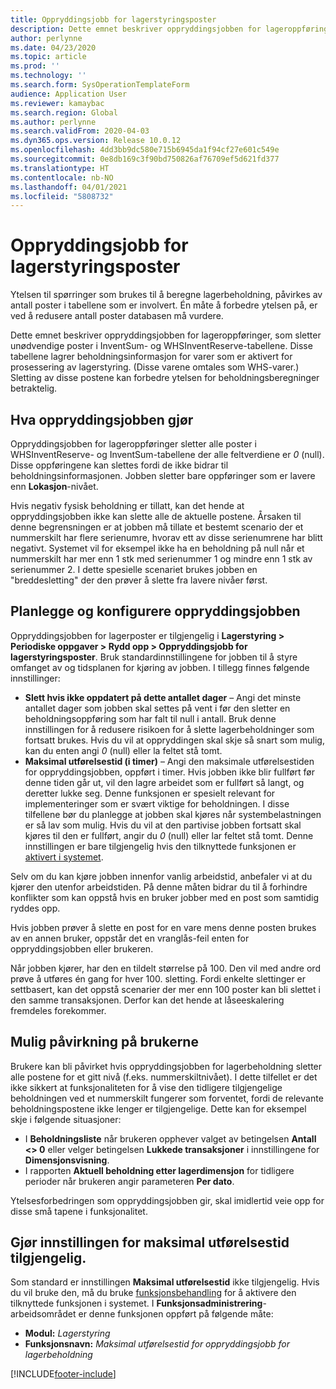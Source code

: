 ```yaml
---
title: Oppryddingsjobb for lagerstyringsposter
description: Dette emnet beskriver oppryddingsjobben for lageroppføringer, som bidrar til å forbedre systemytelsen ved å identifisere og slette relaterte, men overflødige poster.
author: perlynne
ms.date: 04/23/2020
ms.topic: article
ms.prod: ''
ms.technology: ''
ms.search.form: SysOperationTemplateForm
audience: Application User
ms.reviewer: kamaybac
ms.search.region: Global
ms.author: perlynne
ms.search.validFrom: 2020-04-03
ms.dyn365.ops.version: Release 10.0.12
ms.openlocfilehash: 4dd3bb9dc580e715b6945da1f94cf27e601c549e
ms.sourcegitcommit: 0e8db169c3f90bd750826af76709ef5d621fd377
ms.translationtype: HT
ms.contentlocale: nb-NO
ms.lasthandoff: 04/01/2021
ms.locfileid: "5808732"
---
```

# <a name="warehouse-management-on-hand-entries-cleanup-job"></a>Oppryddingsjobb for lagerstyringsposter

Ytelsen til spørringer som brukes til å beregne lagerbeholdning, påvirkes av antall poster i tabellene som er involvert. Én måte å forbedre ytelsen på, er ved å redusere antall poster databasen må vurdere.

Dette emnet beskriver oppryddingsjobben for lageroppføringer, som sletter unødvendige poster i InventSum- og WHSInventReserve-tabellene. Disse tabellene lagrer beholdningsinformasjon for varer som er aktivert for prosessering av lagerstyring. (Disse varene omtales som WHS-varer.) Sletting av disse postene kan forbedre ytelsen for beholdningsberegninger betraktelig.

## <a name="what-the-cleanup-job-does"></a>Hva oppryddingsjobben gjør

Oppryddingsjobben for lageroppføringer sletter alle poster i WHSInventReserve- og InventSum-tabellene der alle feltverdiene er *0* (null). Disse oppføringene kan slettes fordi de ikke bidrar til beholdningsinformasjonen. Jobben sletter bare oppføringer som er lavere enn **Lokasjon**-nivået.

Hvis negativ fysisk beholdning er tillatt, kan det hende at oppryddingsjobben ikke kan slette alle de aktuelle postene. Årsaken til denne begrensningen er at jobben må tillate et bestemt scenario der et nummerskilt har flere serienumre, hvorav ett av disse serienumrene har blitt negativt. Systemet vil for eksempel ikke ha en beholdning på null når et nummerskilt har mer enn 1 stk med serienummer 1 og mindre enn 1 stk av serienummer 2. I dette spesielle scenariet brukes jobben en "breddesletting" der den prøver å slette fra lavere nivåer først.

## <a name="schedule-and-configure-the-cleanup-job"></a>Planlegge og konfigurere oppryddingsjobben

Oppryddingsjobben for lagerposter er tilgjengelig i **Lagerstyring \> Periodiske oppgaver \> Rydd opp \> Oppryddingsjobb for lagerstyringsposter**. Bruk standardinnstillingene for jobben til å styre omfanget av og tidsplanen for kjøring av jobben. I tillegg finnes følgende innstillinger:

- **Slett hvis ikke oppdatert på dette antallet dager** – Angi det minste antallet dager som jobben skal settes på vent i før den sletter en beholdningsoppføring som har falt til null i antall. Bruk denne innstillingen for å redusere risikoen for å slette lagerbeholdninger som fortsatt brukes. Hvis du vil at oppryddingen skal skje så snart som mulig, kan du enten angi *0* (null) eller la feltet stå tomt.
- **Maksimal utførelsestid (i timer)** – Angi den maksimale utførelsestiden for oppryddingsjobben, oppført i timer. Hvis jobben ikke blir fullført før denne tiden går ut, vil den lagre arbeidet som er fullført så langt, og deretter lukke seg. Denne funksjonen er spesielt relevant for implementeringer som er svært viktige for beholdningen. I disse tilfellene bør du planlegge at jobben skal kjøres når systembelastningen er så lav som mulig. Hvis du vil at den partivise jobben fortsatt skal kjøres til den er fullført, angir du *0* (null) eller lar feltet stå tomt. Denne innstillingen er bare tilgjengelig hvis den tilknyttede funksjonen er [aktivert i systemet](#max-execution-time).

Selv om du kan kjøre jobben innenfor vanlig arbeidstid, anbefaler vi at du kjører den utenfor arbeidstiden. På denne måten bidrar du til å forhindre konflikter som kan oppstå hvis en bruker jobber med en post som samtidig ryddes opp.

Hvis jobben prøver å slette en post for en vare mens denne posten brukes av en annen bruker, oppstår det en vranglås-feil enten for oppryddingsjobben eller brukeren.

Når jobben kjører, har den en tildelt størrelse på 100. Den vil med andre ord prøve å utføres én gang for hver 100. sletting. Fordi enkelte slettinger er settbasert, kan det oppstå scenarier der mer enn 100 poster kan bli slettet i den samme transaksjonen. Derfor kan det hende at låseeskalering fremdeles forekommer.

## <a name="possible-user-impact"></a>Mulig påvirkning på brukerne

Brukere kan bli påvirket hvis oppryddingsjobben for lagerbeholdning sletter alle postene for et gitt nivå (f.eks. nummerskiltnivået). I dette tilfellet er det ikke sikkert at funksjonaliteten for å vise den tidligere tilgjengelige beholdningen ved et nummerskilt fungerer som forventet, fordi de relevante beholdningspostene ikke lenger er tilgjengelige. Dette kan for eksempel skje i følgende situasjoner:

- I **Beholdningsliste** når brukeren opphever valget av betingelsen **Antall \<\> 0** eller velger betingelsen **Lukkede transaksjoner** i innstillingene for **Dimensjonsvisning**.
- I rapporten **Aktuell beholdning etter lagerdimensjon** for tidligere perioder når brukeren angir parameteren **Per dato**.

Ytelsesforbedringen som oppryddingsjobben gir, skal imidlertid veie opp for disse små tapene i funksjonalitet.

## <a name="make-the-maximum-execution-time-setting-available"></a><a name="max-execution-time"></a>Gjør innstillingen for maksimal utførelsestid tilgjengelig.

Som standard er innstillingen **Maksimal utførelsestid** ikke tilgjengelig. Hvis du vil bruke den, må du bruke [funksjonsbehandling](../../fin-ops-core/fin-ops/get-started/feature-management/feature-management-overview.md) for å aktivere den tilknyttede funksjonen i systemet. I **Funksjonsadministrering**-arbeidsområdet er denne funksjonen oppført på følgende måte:

- **Modul:** *Lagerstyring*
- **Funksjonsnavn:** *Maksimal utførelsestid for oppryddingsjobb for lagerbeholdning*


[!INCLUDE[footer-include](../../includes/footer-banner.md)]